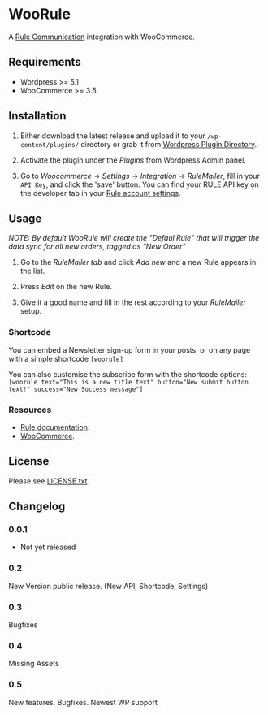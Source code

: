 # WooRule

A [Rule Communication](https://www.rule.se/) integration with WooCommerce.

## Requirements

- Wordpress >= 5.1
- WooCommerce >= 3.5

## Installation

1. Either download the latest release and upload it to your `/wp-content/plugins/`
directory or grab it from [Wordpress Plugin
Directory](http://wordpress.org/plugins/woorule/).

2. Activate the plugin under the _Plugins_  from Wordpress Admin panel.

3. Go to _Woocommerce_ -> _Settings_ -> _Integration_ -> _RuleMailer_, fill in your `API Key`, and click the 'save' button. You can find your RULE API key on the developer tab in your [Rule account settings](http://app.rule.io/#/settings/developer).

## Usage

_NOTE: By default WooRule will create the "Defaul Rule" that will trigger the data sync for all new orders, tagged as "New Order"_

1. Go to the _RuleMailer tab_ and click _Add new_ and a new Rule appears in the
   list.

2. Press _Edit_ on the new Rule.

3. Give it a good name and fill in the rest according to your _RuleMailer_ setup.

### Shortcode

You can embed a Newsletter sign-up form in your posts, or on any page with a simple shortcode `[woorule]`
 
You can also customise the subscribe form with the shortcode options:
`[woorule text="This is a new title text" button="New submit button text!" success="New Success message"]`



### Resources

- [Rule documentation](https://docs.rule.se/).
- [WooCommerce](http://docs.woothemes.com/documentation/plugins/woocommerce/).

## License

Please see [LICENSE.txt](/LICENSE.txt).

## Changelog

### 0.0.1
- Not yet released

### 0.2
New Version public release. (New API, Shortcode, Settings)

### 0.3
Bugfixes

### 0.4 
Missing Assets

### 0.5 
New features. Bugfixes. Newest WP support